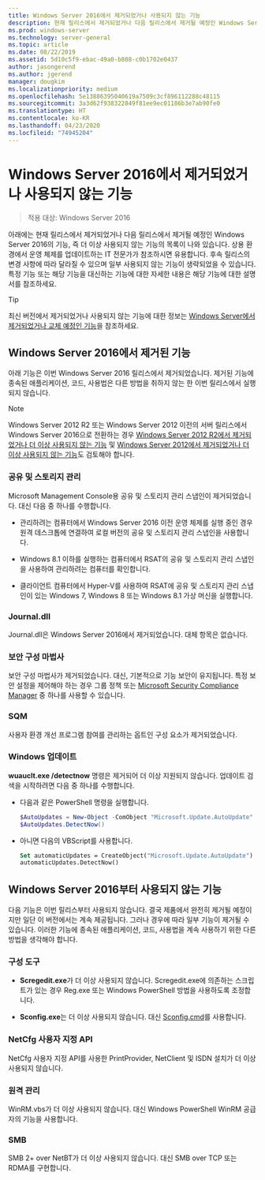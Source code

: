 ```yaml
---
title: Windows Server 2016에서 제거되었거나 사용되지 않는 기능
description: 현재 릴리스에서 제거되었거나 다음 릴리스에서 제거될 예정인 Windows Server 2016의 기능, 즉 더 이상 사용되지 않는 기능의 목록입니다. 상용 환경에서 운영 체제를 업데이트하는 IT 전문가가 참조하시면 유용합니다.
ms.prod: windows-server
ms.technology: server-general
ms.topic: article
ms.date: 08/22/2019
ms.assetid: 5d10c5f9-ebac-49a0-b808-c0b1702e0437
author: jasongerend
ms.author: jgerend
manager: dougkim
ms.localizationpriority: medium
ms.openlocfilehash: 5e13886395040619a7509c3cf896112288c48115
ms.sourcegitcommit: 3a3d62f938322849f81ee9ec01186b3e7ab90fe0
ms.translationtype: HT
ms.contentlocale: ko-KR
ms.lasthandoff: 04/23/2020
ms.locfileid: "74945204"
---
```

# <a name="features-removed-or-deprecated-in--windows-server-2016"></a>Windows Server 2016에서 제거되었거나 사용되지 않는 기능

>적용 대상: Windows Server 2016

아래에는 현재 릴리스에서 제거되었거나 다음 릴리스에서 제거될 예정인 Windows Server 2016의 기능, 즉 더 이상 사용되지 않는 기능의 목록이 나와 있습니다. 상용 환경에서 운영 체제를 업데이트하는 IT 전문가가 참조하시면 유용합니다. 후속 릴리스의 변경 사항에 따라 달라질 수 있으며 일부 사용되지 않는 기능이 생략되었을 수 있습니다. 특정 기능 또는 해당 기능을 대신하는 기능에 대한 자세한 내용은 해당 기능에 대한 설명서를 참조하세요.

> [!TIP]
> 최신 버전에서 제거되었거나 사용되지 않는 기능에 대한 정보는 [Windows Server에서 제거되었거나 교체 예정인 기능](../get-started-19/removed-features.md)을 참조하세요.

## <a name="features-removed-from-windows-server-2016"></a>Windows Server 2016에서 제거된 기능

아래 기능은 이번 Windows Server 2016 릴리스에서 제거되었습니다. 제거된 기능에 종속된 애플리케이션, 코드, 사용법은 다른 방법을 취하지 않는 한 이번 릴리스에서 실행되지 않습니다.  

> [!NOTE]  
> Windows Server 2012 R2 또는 Windows Server 2012 이전의 서버 릴리스에서 Windows Server 2016으로 전환하는 경우 [Windows Server 2012 R2에서 제거되었거나 더 이상 사용되지 않는 기능](https://technet.microsoft.com/library/dn303411.aspx) 및 [Windows Server 2012에서 제거되었거나 더 이상 사용되지 않는 기능](https://technet.microsoft.com/library/hh831568.aspx)도 검토해야 합니다.  

### <a name="share-and-storage-management"></a>공유 및 스토리지 관리

Microsoft Management Console용 공유 및 스토리지 관리 스냅인이 제거되었습니다. 대신 다음 중 하나를 수행합니다.  

-   관리하려는 컴퓨터에서 Windows Server 2016 이전 운영 체제를 실행 중인 경우 원격 데스크톱에 연결하여 로컬 버전의 공유 및 스토리지 관리 스냅인을 사용합니다.  

-   Windows 8.1 이하를 실행하는 컴퓨터에서 RSAT의 공유 및 스토리지 관리 스냅인을 사용하여 관리하려는 컴퓨터를 확인합니다.  

-   클라이언트 컴퓨터에서 Hyper-V를 사용하여 RSAT에 공유 및 스토리지 관리 스냅인이 있는 Windows 7, Windows 8 또는 Windows 8.1 가상 머신을 실행합니다.  

### <a name="journaldll"></a>Journal.dll

Journal.dll은 Windows Server 2016에서 제거되었습니다. 대체 항목은 없습니다.  

### <a name="security-configuration-wizard"></a>보안 구성 마법사

보안 구성 마법사가 제거되었습니다. 대신, 기본적으로 기능 보안이 유지됩니다. 특정 보안 설정을 제어해야 하는 경우 그룹 정책 또는 [Microsoft Security Compliance Manager](https://technet.microsoft.com/solutionaccelerators/cc835245.aspx) 중 하나를 사용할 수 있습니다.  

### <a name="sqm"></a>SQM

사용자 환경 개선 프로그램 참여를 관리하는 옵트인 구성 요소가 제거되었습니다. 

### <a name="windows-update"></a>Windows 업데이트

**wuauclt.exe /detectnow** 명령은 제거되어 더 이상 지원되지 않습니다. 업데이트 검색을 시작하려면 다음 중 하나를 수행합니다.

- 다음과 같은 PowerShell 명령을 실행합니다.
    ````powershell
    $AutoUpdates = New-Object -ComObject "Microsoft.Update.AutoUpdate"
    $AutoUpdates.DetectNow()
    ````

- 아니면 다음의 VBScript를 사용합니다.
    ````vb
    Set automaticUpdates = CreateObject("Microsoft.Update.AutoUpdate")
    automaticUpdates.DetectNow()
    ````

## <a name="features-deprecated-starting-with-windows-server-2016"></a>Windows Server 2016부터 사용되지 않는 기능

다음 기능은 이번 릴리스부터 사용되지 않습니다. 결국 제품에서 완전히 제거될 예정이지만 일단 이 버전에서는 계속 제공됩니다. 그러나 경우에 따라 일부 기능이 제거될 수 있습니다. 이러한 기능에 종속된 애플리케이션, 코드, 사용법을 계속 사용하기 위한 다른 방법을 생각해야 합니다.  

### <a name="configuration-tools"></a>구성 도구  

-   **Scregedit.exe**가 더 이상 사용되지 않습니다. Scregedit.exe에 의존하는 스크립트가 있는 경우 Reg.exe 또는 Windows PowerShell 방법을 사용하도록 조정합니다.  

-   **Sconfig.exe**는 더 이상 사용되지 않습니다. 대신 [Sconfig.cmd](https://docs.microsoft.com/windows-server/get-started/sconfig-on-ws2016)를 사용합니다. 

### <a name="netcfg-custom-apis"></a>NetCfg 사용자 지정 API

NetCfg 사용자 지정 API를 사용한 PrintProvider, NetClient 및 ISDN 설치가 더 이상 사용되지 않습니다.  

### <a name="remote-management"></a>원격 관리  

WinRM.vbs가 더 이상 사용되지 않습니다. 대신 Windows PowerShell WinRM 공급자의 기능을 사용합니다.  

### <a name="smb"></a>SMB

SMB 2+ over NetBT가 더 이상 사용되지 않습니다. 대신 SMB over TCP 또는 RDMA를 구현합니다. 
